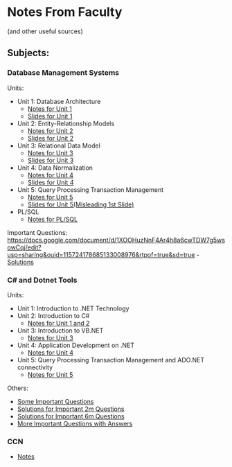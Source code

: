 # Notes From Faculty
(and other useful sources)
## Subjects:
### Database Management Systems

Units:
- Unit 1: Database Architecture
    - [Notes for Unit 1](https://docs.google.com/document/d/1Prj1StphRbG4Vr4NhFGI4F6U17E4mYtF/edit?usp=sharing&ouid=115724178685133008976&rtpof=true&sd=true)
    - [Slides for Unit 1](https://drive.google.com/file/d/1a4AF_poF8PNfUb3djxFisOL4WIkr1FRg/view)
- Unit 2: Entity-Relationship Models
    - [Notes for Unit 2](https://drive.google.com/file/d/1v6W5FwZu3Ugn2FfqAmwinjbLHBAu2p4N/view?usp=sharing)
    - [Slides for Unit 2](https://drive.google.com/file/d/1a66v0fKfalZY4WAkFjGmMLMDKDASXx6i/view)
- Unit 3: Relational Data Model
    - [Notes for Unit 3](https://docs.google.com/document/d/1DV6VTj7KPLQAXAG-S1GRw2mlc6tUQelG/edit?usp=sharing&ouid=115724178685133008976&rtpof=true&sd=true)
    - [Slides for Unit 3](https://drive.google.com/file/d/1a1VB4TCxUNKfCzj6wAPRk1T1czwaRUWa/view)
- Unit 4: Data Normalization
    - [Notes for Unit 4](https://drive.google.com/file/d/1tc73ulSGhhGHBKlAfyT1cxEh8Hxj1v13/view?usp=sharing)
    - [Slides for Unit 4](https://drive.google.com/file/d/1_yOtkDMB3fyYu-S9lgInVqWo922hYFJL/view)
- Unit 5: Query Processing Transaction Management
    - [Notes for Unit 5](https://drive.google.com/file/d/1vDd_Ge25lV9fjRZqr1oBMN-NPG512x1O/view?usp=sharing)
    - [Slides for Unit 5(Misleading 1st Slide)](https://drive.google.com/file/d/1_wV_GcmDYqpwrJEtnWO-FZDylJRBV5sl/view)
- PL/SQL
    - [Notes for PL/SQL](https://docs.google.com/document/d/12ra6kYl8HrktaNaJl-_gHRZmbTMm_9WS/edit?usp=sharing&ouid=115724178685133008976&rtpof=true&sd=true)

Important Questions: https://docs.google.com/document/d/1XOOHuzNnF4Ar4h8a6cwTDW7g5wsowCqj/edit?usp=sharing&ouid=115724178685133008976&rtpof=true&sd=true
    - [Solutions](dbms/solved/faculty-given.md)

### C# and Dotnet Tools
Units:
- Unit 1: Introduction to .NET Technology
- Unit 2: Introduction to C#
    - [Notes for Unit 1 and 2](https://drive.google.com/file/d/1wTOiI5Y98ALD3id5WX-ckYHtDkcrs2k0/view?usp=sharing)
- Unit 3: Introduction to VB.NET
    - [Notes for Unit 3](https://drive.google.com/file/d/1pix97wz2zeS1lk5AqhwbwsPFe6NR1jav/view?usp=sharing)
- Unit 4: Application Development on .NET
    - [Notes for Unit 4](https://drive.google.com/file/d/1hZMglynhoeP8c41yi_Ry44ZK6gS0JGdP/view?usp=sharing)
- Unit 5: Query Processing Transaction Management and ADO.NET connectivity
    - [Notes for Unit 5](https://drive.google.com/file/d/1aBXsE9Oh4GgoyPvptrBBUENHGITHbH5q/view?usp=sharing)

Others:
- [Some Important Questions](https://docs.google.com/document/d/13Eqzo7Uz86qYDM0QkzGf9C8ZCKxVTaD5/edit?usp=sharing&ouid=115724178685133008976&rtpof=true&sd=true)
- [Solutions for Important 2m Questions](https://drive.google.com/file/d/1ZAVORuPCQmjPBXiGkKZIj0xOSz1o2Ue1/view?usp=sharing)
- [Solutions for Important 6m Questions](https://drive.google.com/file/d/1fm4qFGmyN6QAovadVx3l6a_BVVDiKzwv/view?usp=sharing)
- [More Important Questions with Answers](https://drive.google.com/file/d/1Exu6CAFAspwSwUbNRwovw9ZoG2_JuqZe/view?usp=sharing)
### CCN
- [Notes](Placeholder-Link)